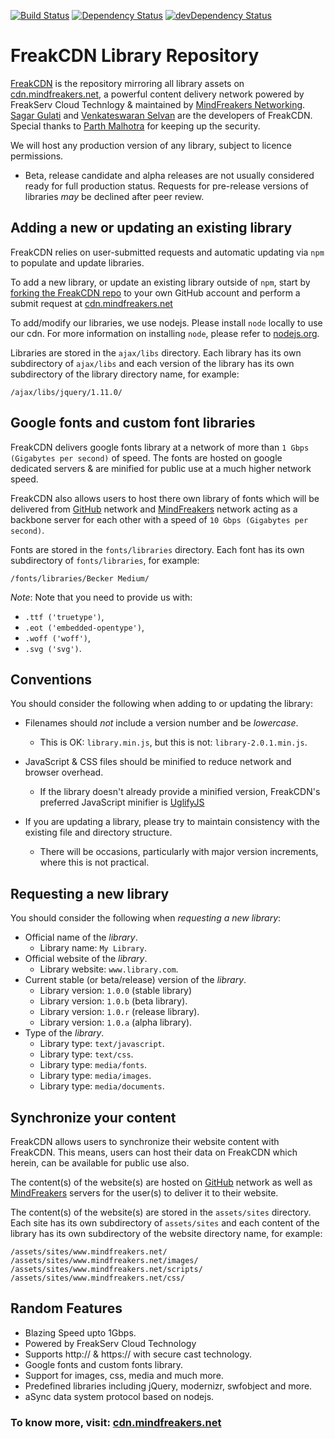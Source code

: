 [![Build Status](https://tools.mindfreakers.net/build/?test=build&branch=cdn)](https://tools.mindfreakers.net/build/?test=build&branch=cdn) [![Dependency Status](https://tools.mindfreakers.net/build/?test=dependencies&branch=cdn&theme=secure.io)](https://tools.mindfreakers.net/build/?test=dependencies&branch=cdn) [![devDependency Status](https://tools.mindfreakers.net/build/?test=devDependencies&branch=cdn&theme=secure.io)](https://cdn.mindfreakers.net/ajax/libs/#info=devDependencies)

# FreakCDN Library Repository

[FreakCDN](http://github.com/freakserv/cdn) is the repository mirroring all library assets on [cdn.mindfreakers.net](http://go.c4u.in/cdn), a powerful content delivery network powered by FreakServ Cloud Technlogy & maintained by [MindFreakers Networking](http://go.c4u.in/mfn). [Sagar Gulati](http://go.c4u.in/sagar) and [Venkateswaran Selvan](https://twitter.com/MailMeVenkat25) are the developers of FreakCDN. Special thanks to [Parth Malhotra](https://www.facebook.com/parthmalhotra3223) for keeping up the security.

We will host any production version of any library, subject to licence permissions.
 
 * Beta, release candidate and alpha releases are not usually considered ready for full production status. Requests for pre-release versions of libraries _may_ be declined after peer review.

## Adding a new or updating an existing library

FreakCDN relies on user-submitted requests and automatic updating via `npm` to populate and update libraries.

To add a new library, or update an existing library outside of `npm`, start by [forking the FreakCDN repo](https://github.com/freakserv/cdn/fork) to your own GitHub account and perform a submit request at [cdn.mindfreakers.net](https://cdn.mindfreakers.net/request/new)

To add/modify our libraries, we use nodejs. Please install `node` locally to use our cdn. For more information on installing `node`, please refer to [nodejs.org](http://nodejs.org).

Libraries are stored in the `ajax/libs` directory. Each library has its own subdirectory of `ajax/libs` and each version of the library has its own subdirectory of the library directory name, for example:

```
/ajax/libs/jquery/1.11.0/
```

## Google fonts and custom font libraries

FreakCDN delivers google fonts library at a network of more than `1 Gbps (Gigabytes per second)` of speed. The fonts are hosted on google dedicated servers & are minified for public use at a much higher network speed. 

FreakCDN also allows users to host there own library of fonts which will be delivered from [GitHub](https://github.com) network and [MindFreakers](http://go.c4u.in/mfn) network acting as a backbone server for each other with a speed of `10 Gbps (Gigabytes per second)`.

Fonts are stored in the `fonts/libraries` directory. Each font has its own subdirectory of `fonts/libraries`, for example:

```
/fonts/libraries/Becker Medium/
```

_Note_: Note that you need to provide us with:
* `.ttf ('truetype')`,
* `.eot ('embedded-opentype')`,
* `.woff ('woff')`,
* `.svg ('svg')`.

## Conventions

You should consider the following when adding to or updating the library:

* Filenames should _not_ include a version number and be _lowercase_.
  * This is OK: `library.min.js`, but this is not: `library-2.0.1.min.js`.

* JavaScript & CSS files should be minified to reduce network and browser overhead.
  * If the library doesn't already provide a minified version, FreakCDN's preferred JavaScript minifier is [UglifyJS](http://marijnhaverbeke.nl/uglifyjs "UglifyJS")

* If you are updating a library, please try to maintain consistency with the existing file and directory structure.
  * There will be occasions, particularly with major version increments, where this is not practical.

## Requesting a new library

You should consider the following when _requesting a new library_:

* Official name of the _library_.
  * Library name: `My Library`.
* Official website of the _library_.
  * Library website: `www.library.com`.
* Current stable (or beta/release) version of the _library_.
  * Library version: `1.0.0` (stable library)
  * Library version: `1.0.b` (beta library).
  * Library version: `1.0.r` (release library).
  * Library version: `1.0.a` (alpha library).
* Type of the _library_.
  * Library type: `text/javascript`.
  * Library type: `text/css`.
  * Library type: `media/fonts`.
  * Library type: `media/images`.
  * Library type: `media/documents`.

## Synchronize your content

FreakCDN allows users to synchronize their website content with FreakCDN. This means, users can host their data on FreakCDN which herein, can be available for public use also.

The content(s) of the website(s) are hosted on [GitHub](https://github.com) network as well as [MindFreakers](http://go.c4u.in/mfn) servers for the user(s) to deliver it to their website.

The content(s) of the website(s) are stored in the `assets/sites` directory. Each site has its own subdirectory of `assets/sites` and each content of the library has its own subdirectory of the website directory name, for example:

```
/assets/sites/www.mindfreakers.net/   
/assets/sites/www.mindfreakers.net/images/   
/assets/sites/www.mindfreakers.net/scripts/   
/assets/sites/www.mindfreakers.net/css/
```

## Random Features 

* Blazing Speed upto 1Gbps.
* Powered by FreakServ Cloud Technology
* Supports http:// & https:// with secure cast technology.
* Google fonts and custom fonts library.
* Support for images, css, media and much more.
* Predefined libraries including jQuery, modernizr, swfobject and more.
* aSync data system protocol based on nodejs.


### To know more, visit: [cdn.mindfreakers.net](https://cdn.mindfreakers.net/?utm_source=githome&ref=git&utm_camp=click)
